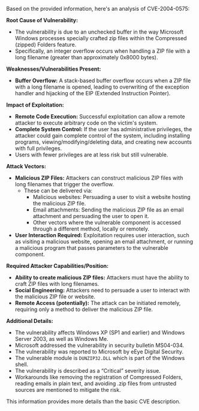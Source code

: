 Based on the provided information, here's an analysis of CVE-2004-0575:

**Root Cause of Vulnerability:**
- The vulnerability is due to an unchecked buffer in the way Microsoft Windows processes specially crafted zip files within the Compressed (zipped) Folders feature.
- Specifically, an integer overflow occurs when handling a ZIP file with a long filename (greater than approximately 0x8000 bytes).

**Weaknesses/Vulnerabilities Present:**
- **Buffer Overflow:** A stack-based buffer overflow occurs when a ZIP file with a long filename is opened, leading to overwriting of the exception handler and hijacking of the EIP (Extended Instruction Pointer).

**Impact of Exploitation:**
- **Remote Code Execution:** Successful exploitation can allow a remote attacker to execute arbitrary code on the victim's system.
- **Complete System Control:** If the user has administrative privileges, the attacker could gain complete control of the system, including installing programs, viewing/modifying/deleting data, and creating new accounts with full privileges.
-  Users with fewer privileges are at less risk but still vulnerable.

**Attack Vectors:**
- **Malicious ZIP Files:** Attackers can construct malicious ZIP files with long filenames that trigger the overflow.
    - These can be delivered via:
        - Malicious websites: Persuading a user to visit a website hosting the malicious ZIP file.
        - Email attachments: Sending the malicious ZIP file as an email attachment and persuading the user to open it.
        - Other vectors where the vulnerable component is accessed through a different method, locally or remotely.
- **User Interaction Required:** Exploitation requires user interaction, such as visiting a malicious website, opening an email attachment, or running a malicious program that passes parameters to the vulnerable component.

**Required Attacker Capabilities/Position:**
- **Ability to create malicious ZIP files:** Attackers must have the ability to craft ZIP files with long filenames.
- **Social Engineering:** Attackers need to persuade a user to interact with the malicious ZIP file or website.
- **Remote Access (potentially):** The attack can be initiated remotely, requiring only a method to deliver the malicious ZIP file.

**Additional Details:**
- The vulnerability affects Windows XP (SP1 and earlier) and Windows Server 2003, as well as Windows Me.
-  Microsoft addressed the vulnerability in security bulletin MS04-034.
- The vulnerability was reported to Microsoft by eEye Digital Security.
- The vulnerable module is `DUNZIP32.DLL` which is part of the Windows shell.
- The vulnerability is described as a “Critical” severity issue.
- Workarounds like removing the registration of Compressed Folders, reading emails in plain text, and avoiding .zip files from untrusted sources are mentioned to mitigate the risk.

This information provides more details than the basic CVE description.